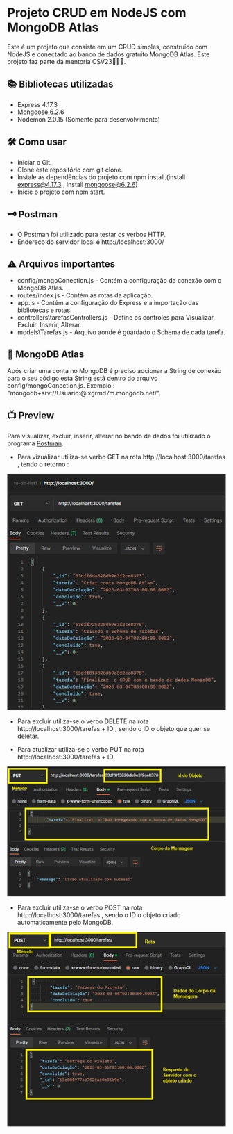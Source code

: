 # Projeto CRUD em NodeJS com MongoDB Atlas
Este é um projeto que consiste em um CRUD simples, construído com NodeJS e conectado ao banco de dados gratuito MongoDB Atlas. Este projeto faz parte da mentoria CSV23🚀🚀🚀.


## 📚 Bibliotecas utilizadas
- Express 4.17.3
- Mongoose 6.2.6
- Nodemon 2.0.15 (Somente para desenvolvimento)

## 🛠 Como usar
- Iniciar o Git.
- Clone este repositório com git clone.
- Instale as dependências do projeto com npm install.(install express@4.17.3 , install mongoose@6.2.6)
- Inicie o projeto com npm start.

## 🗝 Postman
- O Postman foi utilizado para testar os verbos HTTP. 
- Endereço do servidor local é http://localhost:3000/ 

## ⚠ Arquivos importantes
- config/mongoConection.js - Contém a configuração da conexão com o MongoDB Atlas.
- routes/index.js - Contém as rotas da aplicação.
- app.js - Contém a configuração do Express e a importação das bibliotecas e rotas.
- controllers\tarefasControllers.js - Define os controles para  Visualizar, Excluir, Inserir, Alterar.
- models\Tarefas.js - Arquivo aonde é guardado o Schema de cada tarefa. 

## 📗 MongoDB Atlas
Após criar uma conta no MongoDB é preciso adcionar a String de conexão para o seu código esta String está dentro do arquivo config/mongoConection.js.
Exemplo : "mongodb+srv://Usuario:<password>@<Cluster>.xgrmd7m.mongodb.net/<Base-de-Dados>".

## 📺 Preview 

Para visualizar, excluir, inserir, alterar no bando de dados foi utilizado o programa [Postman](https://www.postman.com/).

- Para vizualizar  utiliza-se verbo GET na rota http://localhost:3000/tarefas , tendo o retorno : 

![metodo GET](./img/metodoGET.png)

- Para excluir utiliza-se o verbo DELETE na rota http://localhost:3000/tarefas + ID , sendo  o ID o objeto que quer se deletar. 

- Para atualizar utiliza-se o verbo PUT na rota http://localhost:3000/tarefas + ID.

![metodo PUT](./img/metodoPUT.png)

- Para excluir utiliza-se o verbo POST na rota http://localhost:3000/tarefas , sendo  o ID o objeto criado automaticamente pelo MongoDB.

![metodo POST](./img/metodoPOST.png)